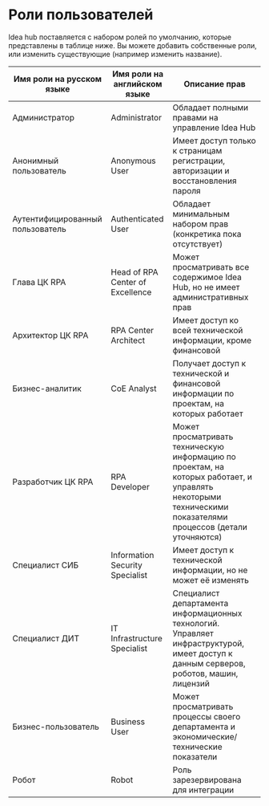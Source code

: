# Роли пользователей

Idea hub поставляется с набором ролей по умолчанию, которые представлены в таблице ниже. Вы можете добавить собственные роли, или изменить существующие (например изменить название).

| Имя роли на русском языке | Имя роли на английском языке   | Описание прав                                                                          |
|---------------------------|--------------------------------|-----------------------------------------------------------------------------------------|
| Администратор             | Administrator                  | Обладает полными правами на управление Idea Hub                                        |
| Анонимный пользователь    | Anonymous User                 | Имеет доступ только к страницам регистрации, авторизации и восстановления пароля       |
| Аутентифицированный пользователь | Authenticated User       | Обладает минимальным набором прав (конкретика пока отсутствует)                       |
| Глава ЦК RPA              | Head of RPA Center of Excellence| Может просматривать все содержимое Idea Hub, но не имеет административных прав        |
| Архитектор ЦК RPA         | RPA Center Architect           | Имеет доступ ко всей технической информации, кроме финансовой                         |
| Бизнес-аналитик           | CoE Analyst                    | Получает доступ к технической и финансовой информации по проектам, на которых работает |
| Разработчик ЦК RPA        | RPA Developer                  | Может просматривать техническую информацию по проектам, на которых работает, и управлять некоторыми техническими показателями процессов (детали уточняются) |
| Специалист СИБ            | Information Security Specialist| Имеет доступ к технической информации, но не может её изменять                       |
| Специалист ДИТ            | IT Infrastructure Specialist   | Специалист департамента информационных технологий. Управляет инфраструктурой, имеет доступ к данным серверов, роботов, машин, лицензий   |
| Бизнес-пользователь       | Business User                  | Может просматривать процессы своего департамента и экономические/технические показатели|
| Робот                     | Robot                          | Роль зарезервирована для интеграции                                                     |

